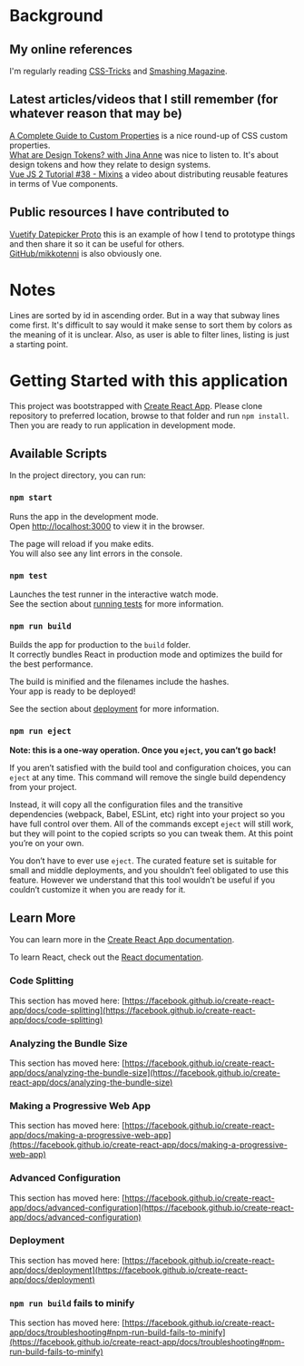 # Background

## My online references

I'm regularly reading [CSS-Tricks](https://css-tricks.com/) and [Smashing Magazine](https://www.smashingmagazine.com/).

## Latest articles/videos that I still remember (for whatever reason that may be)

[A Complete Guide to Custom Properties](https://css-tricks.com/a-complete-guide-to-custom-properties/) is a nice round-up
of CSS custom properties.\
[What are Design Tokens? with Jina Anne](https://podcast.smashingmagazine.com/episodes/what-are-design-tokens-with-jina-anne) was nice
to listen to. It's about design tokens and how they relate to design systems.\
[Vue JS 2 Tutorial #38 - Mixins](https://www.youtube.com/watch?v=YZuml1Y9BmQ) a video about distributing reusable features in terms
of Vue components.

## Public resources I have contributed to
[Vuetify Datepicker Proto](https://codepen.io/mikkotenni/pen/bGWYNJv) this is an example of how I tend to prototype things and then
share it so it can be useful for others.\
[GitHub/mikkotenni](https://github.com/mikkotenni) is also obviously one.

# Notes

Lines are sorted by id in ascending order. But in a way that subway lines come first. It's difficult to say would it make sense to sort them by
colors as the meaning of it is unclear. Also, as user is able to filter lines, listing is just a starting point.

# Getting Started with this application

This project was bootstrapped with [Create React App](https://github.com/facebook/create-react-app).
Please clone repository to preferred location, browse to that folder and run `npm install`. Then
you are ready to run application in development mode.

## Available Scripts

In the project directory, you can run:

### `npm start`

Runs the app in the development mode.\
Open [http://localhost:3000](http://localhost:3000) to view it in the browser.

The page will reload if you make edits.\
You will also see any lint errors in the console.

### `npm test`

Launches the test runner in the interactive watch mode.\
See the section about [running tests](https://facebook.github.io/create-react-app/docs/running-tests) for more information.

### `npm run build`

Builds the app for production to the `build` folder.\
It correctly bundles React in production mode and optimizes the build for the best performance.

The build is minified and the filenames include the hashes.\
Your app is ready to be deployed!

See the section about [deployment](https://facebook.github.io/create-react-app/docs/deployment) for more information.

### `npm run eject`

**Note: this is a one-way operation. Once you `eject`, you can’t go back!**

If you aren’t satisfied with the build tool and configuration choices, you can `eject` at any time. This command will remove the single build dependency from your project.

Instead, it will copy all the configuration files and the transitive dependencies (webpack, Babel, ESLint, etc) right into your project so you have full control over them. All of the commands except `eject` will still work, but they will point to the copied scripts so you can tweak them. At this point you’re on your own.

You don’t have to ever use `eject`. The curated feature set is suitable for small and middle deployments, and you shouldn’t feel obligated to use this feature. However we understand that this tool wouldn’t be useful if you couldn’t customize it when you are ready for it.

## Learn More

You can learn more in the [Create React App documentation](https://facebook.github.io/create-react-app/docs/getting-started).

To learn React, check out the [React documentation](https://reactjs.org/).

### Code Splitting

This section has moved here: [https://facebook.github.io/create-react-app/docs/code-splitting](https://facebook.github.io/create-react-app/docs/code-splitting)

### Analyzing the Bundle Size

This section has moved here: [https://facebook.github.io/create-react-app/docs/analyzing-the-bundle-size](https://facebook.github.io/create-react-app/docs/analyzing-the-bundle-size)

### Making a Progressive Web App

This section has moved here: [https://facebook.github.io/create-react-app/docs/making-a-progressive-web-app](https://facebook.github.io/create-react-app/docs/making-a-progressive-web-app)

### Advanced Configuration

This section has moved here: [https://facebook.github.io/create-react-app/docs/advanced-configuration](https://facebook.github.io/create-react-app/docs/advanced-configuration)

### Deployment

This section has moved here: [https://facebook.github.io/create-react-app/docs/deployment](https://facebook.github.io/create-react-app/docs/deployment)

### `npm run build` fails to minify

This section has moved here: [https://facebook.github.io/create-react-app/docs/troubleshooting#npm-run-build-fails-to-minify](https://facebook.github.io/create-react-app/docs/troubleshooting#npm-run-build-fails-to-minify)
